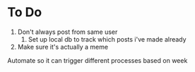 # To Do

1. Don't always post from same user
   1. Set up local db to track which posts i've made already
2. Make sure it's actually a meme

Automate so it can trigger different processes based on week
